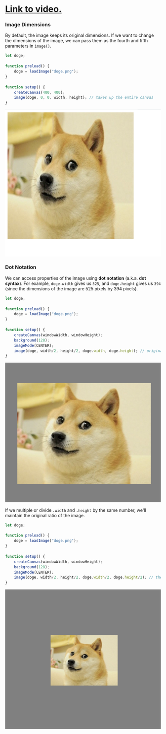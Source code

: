 # [Link to video.](https://www.youtube.com/watch?v=rhXvo6tO2UQ&list=PLVD25niNi0BkHx4xw7IW9oDaq5V0wJF7V)

### Image Dimensions

By default, the image keeps its original dimensions. If we want to change the dimensions of the image, we can pass them as the fourth and fifth parameters in `image()`.

```js
let doge;

function preload() {
    doge = loadImage("doge.png"); 
}

function setup() {
    createCanvas(400, 400);
    image(doge, 0, 0, width, height); // takes up the entire canvas
}
```

![](../../Images/doge_3_.png)

### Dot Notation

We can access properties of the image using **dot notation** (a.k.a. **dot syntax**). For example, `doge.width` gives us `525`, and `doge.height` gives us `394` (since the dimensions of the image are 525 pixels by 394 pixels).


```js
let doge;

function preload() {
    doge = loadImage("doge.png");
}

function setup() {
    createCanvas(windowWidth, windowHeight);
    background(128);
    imageMode(CENTER);
    image(doge, width/2, height/2, doge.width, doge.height); // original size of the image
}
```

![](../../Images/doge_4.png)

If we multiple or divide `.width` and `.height` by the same number, we'll maintain the original ratio of the image.


```js
let doge;

function preload() {
    doge = loadImage("doge.png");
}

function setup() {
    createCanvas(windowWidth, windowHeight);
    background(128);
    imageMode(CENTER);
    image(doge, width/2, height/2, doge.width/2, doge.height/2); // the image is a quarter of its original size
}
```

![](../../Images/doge_5.png)

